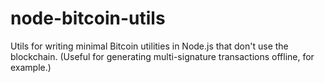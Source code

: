 node-bitcoin-utils
==================

Utils for writing minimal Bitcoin utilities in Node.js that don't use the blockchain. (Useful for generating multi-signature transactions offline, for example.)